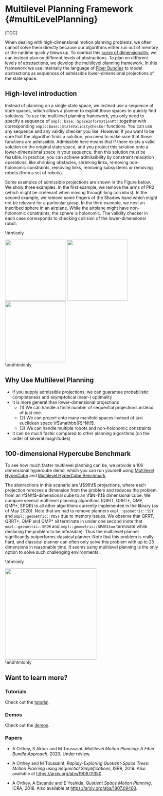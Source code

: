 # Multilevel Planning Framework {#multiLevelPlanning}

[TOC]

When dealing with high-dimensional motion planning problems, we often cannot
solve them directly because our algorithms either run out of memory or the
runtime quickly blows up. To combat this [curse of
dimensionality](https://en.wikipedia.org/wiki/Curse_of_dimensionality), we can
instead plan on different levels of abstractions. To plan on different levels of
abstractions, we develop the multilevel planning framework. In this framework we
use internally the language of [Fiber
Bundles](https://en.wikipedia.org/wiki/Fiber_bundle) to model abstractions as
sequences of admissible lower-dimensional projections of the state space. 

## High-level introduction

Instead of planning on a single state space, we instead use a sequence of state
spaces, which allows a planner to exploit those spaces to quickly find
solutions. To use the multilevel planning framework, you only need to
specify a sequence of `ompl::base::SpaceInformationPtr` together with
corresponding `ompl::base::StateValidityChecker` functions. You can use any
sequence and any validiy checker you like. However, if you want to be sure that
the algorithm finds a solution, you need to make sure that those functions are
admissible. Admissible here means that if there exists a valid solution on the
original state space, and you project this solution onto a lower-dimensional
space in your sequence, then this solution must be feasible. In practice, you
can achieve admissibility by constraint relaxation operations, like shrinking
obstacles, shrinking links, removing non-holonomic constraints, removing links,
removing subsystems or removing robots (from a set of robots).

Some examples of admissible projections are shown in the Figure below. We show
three examples. In the first example, we remove the arms of PR2 (which might be
irrelevant when moving through long corridors). In the second
example, we remove some fingers of the Shadow hand which might not be relevant for a
particular grasp. In the third example, we nest an inscribed sphere in an
airplane. While the airplane might have non-holonomic constraints, the sphere is
holonomic. The validity checker in each case corresponds to checking collision
of the lower-dimensional robot.

\htmlonly
<div class="row">
  <img src="images/multilevel/PR2.png" height=200 class="col-xs-6 col-xs-offset-3">
  <img src="images/multilevel/hand.png" height=200 class="col-xs-6 col-xs-offset-3">
  <img src="images/multilevel/plane.png" height=200 class="col-xs-6 col-xs-offset-3">
</div>
</div>
\endhtmlonly

## Why Use Multilevel Planning

- If you supply admissible projections, we can guarantee probabilistic completeness and asymptotical (near-) optimality
- It is more general than lower-dimensional projections
  - (1) We can handle a finite number of sequential projections instead of just one.
  - (2) We can project onto many manifold spaces instead of just euclidean
    space \f$\mathbb{R}^N\f$.
  - (3) We can handle multiple robots and non-holonomic constraints
- It can be much faster compared to other planning algorithms (on the order of
  several magnitudes)

## 100-dimensional Hypercube Benchmark

To see how much faster multilevel planning can be, we provide a 100 dimensional hypercube
demo, which you can run yourself using [Multilevel HyperCube](MultiLevelPlanningHyperCube_8cpp_source.html) and [Multilevel HyperCube Benchmark](MultiLevelPlanningHyperCubeBenchmark_8cpp_source.html).

The abstractions in this scenario are \f$99\f$ projections, where each
projection removes a dimension from the problem and reduces the problem from an
\f$N\f$-dimensional cube to an \f$N-1\f$ dimensional cube. We compare several
multilevel planning algorithms (QRRT, QRRT*, QMP, QMP*, SPQR) to all other
algorithms currently implemented in the library (as of May 2020). Note that we
had to remove planners `ompl::geometric::SST` and `ompl::geometric::PDST` due to
memory issues. We observe that QRRT, QRRT*, QMP and QMP* all terminate in under
one second (note that `ompl::geometric::SPQR` and `ompl::geometric::SPARStwo`
terminate while declaring the problem to be infeasible). Thus the multilevel
planner significantly outperforms classical planner. Note that this problem is
really hard, and classical planner can often only solve this problem with up to $25$
dimensions in reasonable time. It seems using multilevel planning is the only
option to solve such challenging environments.

\htmlonly
<div class="row">
  <img height=300 src="images/multilevel/100D_hypercube.png">
</div>
</div>
\endhtmlonly

## Want to learn more?

### Tutorials

Check out the [tutorial](multiLevelPlanningTutorial.html).

### Demos

Check out the [demos](group__demos.html).

### Papers

- A Orthey, S Akbar and M Toussaint, _Multilevel Motion Planning: A Fiber Bundle Approach_, 2020. Under review.

- A Orthey and M Toussaint, _Rapidly-Exploring Quotient-Space Trees: Motion Planning using Sequential Simplifications_, ISRR, 2019. Also available at <https://arxiv.org/abs/1906.01350>.

- A Orthey, A Escande and E Yoshida, _Quotient Space Motion Planning_, ICRA, 2018. Also available at <https://arxiv.org/abs/1807.09468>.
